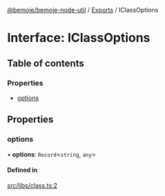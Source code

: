 [@bemoje/bemoje-node-util](../README.md) / [Exports](../modules.md) / IClassOptions

# Interface: IClassOptions

## Table of contents

### Properties

- [options](IClassOptions.md#options)

## Properties

### options

• **options**: `Record`<`string`, `any`\>

#### Defined in

[src/libs/class.ts:2](https://github.com/bemoje/bemoje-node-util/blob/f58c8db/src/libs/class.ts#L2)

